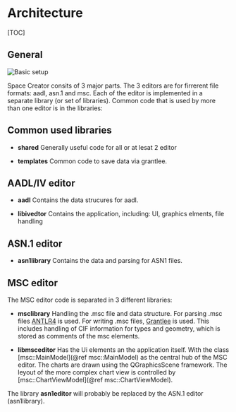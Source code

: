 # Architecture

[TOC]

## General

![Basic setup](architecture01.png)

Space Creator consits of 3 major parts. The 3 editors are for firrerent file formats: aadl, asn.1 and msc.
Each of the editor is implemented in a separate library (or set of libraries). Common code that is used by
more than one editor is in the libraries:

## Common used libraries

* **shared** Generally useful code for all or at lesat 2 editor

* **templates** Common code to save data via grantlee.


## AADL/IV editor

* **aadl** Contains the data strucures for aadl.

* **libivedtor** Contains the application, including: UI, graphics elments, file handling


## ASN.1 editor

* **asn1library** Contains the data and parsing for ASN1 files.


## MSC editor

The MSC editor code is separated in 3 different libraries:

* **msclibrary** Handling the .msc file and data structure. For parsing .msc files [ANTLR4](https://www.antlr.org) is used. For writing .msc files, [Grantlee](https://github.com/steveire/grantlee) is used.
This includes handling of CIF information for types and geometry, which is stored as comments of the msc elements.

* **libmsceditor** Has the Ui elements an the application itself. With the class [msc::MainModel](@ref msc::MainModel) as the
central hub of the MSC editor.
The charts are drawn using the QGraphicsScene framework. The leyout of the more complex chart view is controlled by [msc::ChartViewModel](@ref msc::ChartViewModel).

The library **asn1editor** will probably be replaced by the ASN.1 editor (asn1library).
